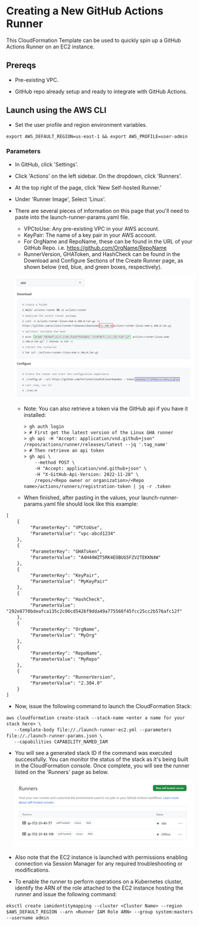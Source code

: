 # Creating a New GitHub Actions Runner

This CloudFormation Template can be used to quickly spin up a GitHub Actions Runner on an EC2 instance. 

## Prereqs

- Pre-existing VPC.

- GitHub repo already setup and ready to integrate with GitHub Actions.


## Launch using the AWS CLI

- Set the user profile and region environment variables.

```
export AWS_DEFAULT_REGION=us-east-1 && export AWS_PROFILE=user-admin
```

### Parameters

- In GitHub, click 'Settings'.

- Click 'Actions' on the left sidebar. On the dropdown, click 'Runners'.

- At the top right of the page, click 'New Self-hosted Runner.'

- Under 'Runner Image', Select 'Linux'.

- There are several pieces of information on this page that you'll need to paste into the launch-runner-params.yaml file.

  * VPCtoUse: Any pre-existing VPC in your AWS account. 
  * KeyPair: The name of a key pair in your AWS account.
  * For OrgName and RepoName, these can be found in the URL of your GitHub Repo. i.e. https://github.com/OrgName/RepoName
  * RunnerVersion, GHAToken, and HashCheck can be found in the Download and Configure Sections of the Create Runner page, as shown below (red, blue, and green boxes, respectively).

  !["Create Runner"](runner-setup.png)
 
  * Note: You can also retrieve a token via the GitHub api if you have it installed:
    ```
    > gh auth login
    > # First get the latest version of the Linux GHA runner
    > gh api -H "Accept: application/vnd.github+json" /repos/actions/runner/releases/latest --jq '.tag_name'
    > # Then retrieve an api token
    > gh api \
        --method POST \
        -H "Accept: application/vnd.github+json" \
        -H "X-GitHub-Api-Version: 2022-11-28" \
        /repos/<Repo owner or organization>/<Repo name>/actions/runners/registration-token | jq -r .token
    ```

  * When finished, after pasting in the values, your launch-runner-params.yaml file should look like this example:

```
[
    {        
         "ParameterKey": "VPCtoUse",
         "ParameterValue": "vpc-abcd1234"
    },
    {
         "ParameterKey": "GHAToken",
         "ParameterValue": "A4H44WZT5RK4EOBUG5FZV2TEKKN4W"
    },
    {
         "ParameterKey": "KeyPair",
         "ParameterValue": "MyKeyPair"
    },
    {
         "ParameterKey": "HashCheck",
         "ParameterValue": "292e8770bdeafca135c2c06cd5426f9dda49a775568f45fcc25cc2b576afc12f"
    },
    {
         "ParameterKey": "OrgName",
         "ParameterValue": "MyOrg"
    },
    {
         "ParameterKey": "RepoName",
         "ParameterValue": "MyRepo"
    },
    {
         "ParameterKey": "RunnerVersion",
         "ParameterValue": "2.304.0"
    }
]
```
- Now, issue the following command to launch the CloudFormation Stack:

```
aws cloudformation create-stack --stack-name <enter a name for your stack here> \
   --template-body file://./launch-runner-ec2.yml --parameters file://./launch-runner-params.json \ 
   --capabilities CAPABILITY_NAMED_IAM
```
- You will see a generated stack ID if the command was executed successfully. You can monitor the status of the stack as it's being built in the CloudFormation console. Once complete, you will see the runner listed on the 'Runners' page as below. 

  ![Runner Complete](runner-complete.png)

- Also note that the EC2 instance is launched with permissions enabling connection via Session Manager for any required troubleshooting or modifications.

* To enable the runner to perform operations on a Kubernetes cluster, identify the ARN of the role attached to the EC2 instance hosting the runner and issue
the following command:

```
eksctl create iamidentitymapping --cluster <Cluster Name> --region $AWS_DEFAULT_REGION --arn <Runner IAM Role ARN> --group system:masters --username admin
``` 
